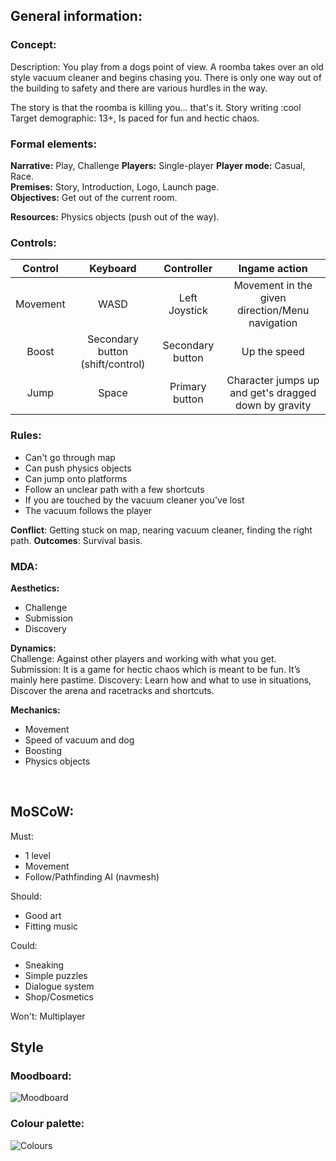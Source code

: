 ## General information:
### Concept:
Description: You play from a dogs point of view. A roomba takes over an old style vacuum cleaner and begins chasing you. There is only one way out of the building to safety and there are various hurdles in the way. 

The story is that the roomba is killing you... that's it. Story writing :cool
Target demographic: 13+, Is paced for fun and hectic chaos. 

           
### Formal elements:
**Narrative:** Play, Challenge
**Players:** Single-player
**Player mode:** Casual, Race.  
**Premises:** Story, Introduction, Logo, Launch page.  
**Objectives:** Get out of the current room.

**Resources:** Physics objects (push out of the way).

### Controls:
| Control     | Keyboard | Controller | Ingame action |
| :----: |    :----:   | :----: |  :---:  |
|  Movement   | WASD | Left Joystick  | Movement in the given direction/Menu navigation  |
| Boost   | Secondary button (shift/control) | Secondary button | Up the speed |
| Jump  |  Space | Primary button | Character jumps up and get's dragged down by gravity |

           

### Rules:

- Can't go through map
- Can push physics objects
- Can jump onto platforms
- Follow an unclear path with a few shortcuts
- If you are touched by the vacuum cleaner you've lost
- The vacuum follows the player


           

**Conflict**: Getting stuck on map, nearing vacuum cleaner, finding the right path.
**Outcomes**: Survival basis.

### MDA:
**Aesthetics:**
- Challenge
- Submission  
- Discovery

**Dynamics:**  
Challenge: Against other players and working with what you get.  
Submission: It is a game for hectic chaos which is meant to be fun. It’s mainly here pastime.
Discovery: Learn how and what to use in situations, Discover the arena and racetracks and shortcuts.  

  
**Mechanics:**
- Movement
- Speed of vacuum and dog
- Boosting
- Physics objects
<br> 

## MoSCoW:
Must:
- 1 level
- Movement
- Follow/Pathfinding AI (navmesh)

Should:
- Good art
- Fitting music

Could: 
- Sneaking
- Simple puzzles
- Dialogue system
- Shop/Cosmetics

Won't: 
Multiplayer

## Style
### Moodboard:
![Moodboard](/assets/moodboard.png)

### Colour palette:
![Colours](/assets/ColourVacuumPalette.png)
